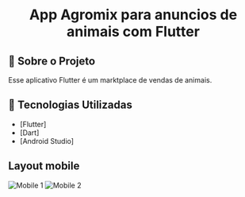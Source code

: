 <h1 align="center">
    <br>App Agromix para anuncios de animais com Flutter<br/>
</h1>

## :bookmark: Sobre o Projeto

Esse aplicativo Flutter é um marktplace de vendas de animais.

## :rocket: Tecnologias Utilizadas

- [Flutter]
- [Dart]
- [Android Studio]

## Layout mobile

![Mobile 1](https://github.com/ClaitonGit/App_Agromix/assets/55120068/d3010f86-4c7a-48ba-a4b9-557fec84f25e) ![Mobile 2](https://github.com/ClaitonGit/App_Agromix/assets/55120068/e7681a2b-5947-46d4-9d1f-e7b078091f7b)
